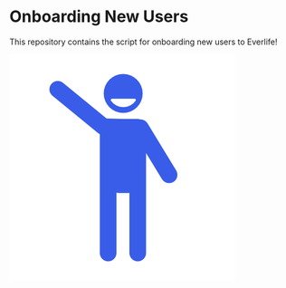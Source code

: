 # Onboarding New Users

This repository contains the script for onboarding new users to
Everlife!

![elife-intro.png](elife-intro.png)


